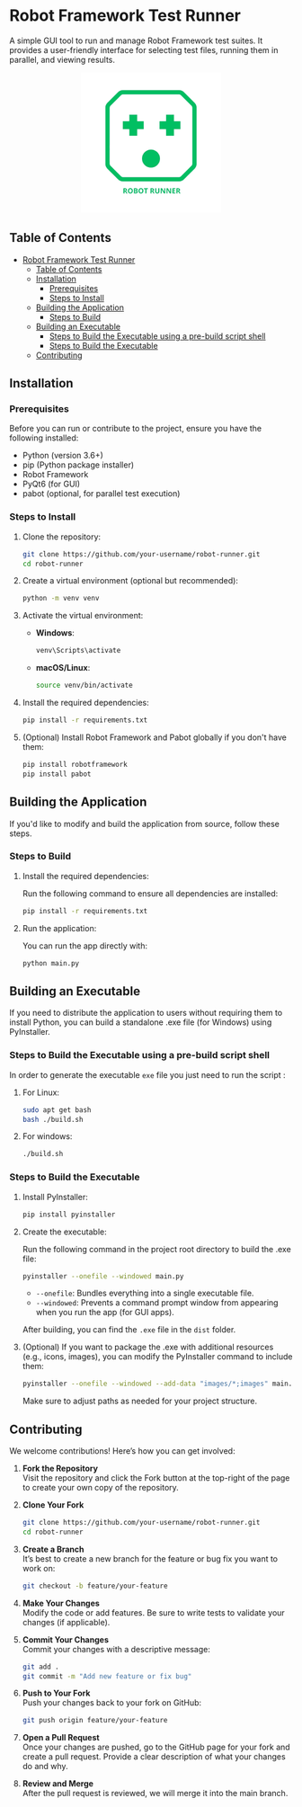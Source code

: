 # Robot Framework Test Runner

A simple GUI tool to run and manage Robot Framework test suites. It provides a user-friendly interface for selecting test files, running them in parallel, and viewing results.
<center>
<img src="./images/logo.png" height="250"></img>
</center>

## Table of Contents
- [Robot Framework Test Runner](#robot-framework-test-runner)
  - [Table of Contents](#table-of-contents)
  - [Installation](#installation)
    - [Prerequisites](#prerequisites)
    - [Steps to Install](#steps-to-install)
  - [Building the Application](#building-the-application)
    - [Steps to Build](#steps-to-build)
  - [Building an Executable](#building-an-executable)
    - [Steps to Build the Executable using a pre-build script shell](#steps-to-build-the-executable-using-a-pre-build-script-shell)
    - [Steps to Build the Executable](#steps-to-build-the-executable)
  - [Contributing](#contributing)

## Installation

### Prerequisites
Before you can run or contribute to the project, ensure you have the following installed:

- Python (version 3.6+)
- pip (Python package installer)
- Robot Framework
- PyQt6 (for GUI)
- pabot (optional, for parallel test execution)

### Steps to Install

1. Clone the repository:

    ```bash
    git clone https://github.com/your-username/robot-runner.git
    cd robot-runner
    ```

2. Create a virtual environment (optional but recommended):

    ```bash
    python -m venv venv
    ```

3. Activate the virtual environment:

    - **Windows**:
        ```bash
        venv\Scripts\activate
        ```
    - **macOS/Linux**:
        ```bash
        source venv/bin/activate
        ```

4. Install the required dependencies:

    ```bash
    pip install -r requirements.txt
    ```

5. (Optional) Install Robot Framework and Pabot globally if you don't have them:

    ```bash
    pip install robotframework
    pip install pabot
    ```

## Building the Application

If you'd like to modify and build the application from source, follow these steps.

### Steps to Build

1. Install the required dependencies:

    Run the following command to ensure all dependencies are installed:

    ```bash
    pip install -r requirements.txt
    ```

2. Run the application:

    You can run the app directly with:

    ```bash
    python main.py
    ```

## Building an Executable

If you need to distribute the application to users without requiring them to install Python, you can build a standalone .exe file (for Windows) using PyInstaller.

### Steps to Build the Executable using a pre-build script shell
In order to generate the executable `exe` file you just need to run the script :

1. For Linux:
    ```bash
    sudo apt get bash
    bash ./build.sh
    ```
2. For windows:
    ```bash
    ./build.sh
    ```

### Steps to Build the Executable

1. Install PyInstaller:

    ```bash
    pip install pyinstaller
    ```

2. Create the executable:

    Run the following command in the project root directory to build the .exe file:

    ```bash
    pyinstaller --onefile --windowed main.py
    ```

    - `--onefile`: Bundles everything into a single executable file.
    - `--windowed`: Prevents a command prompt window from appearing when you run the app (for GUI apps).

    After building, you can find the `.exe` file in the `dist` folder.

3. (Optional) If you want to package the .exe with additional resources (e.g., icons, images), you can modify the PyInstaller command to include them:

    ```bash
    pyinstaller --onefile --windowed --add-data "images/*;images" main.py
    ```

    Make sure to adjust paths as needed for your project structure.

## Contributing

We welcome contributions! Here’s how you can get involved:

1. **Fork the Repository**  
   Visit the repository and click the Fork button at the top-right of the page to create your own copy of the repository.

2. **Clone Your Fork**  
   ```bash
   git clone https://github.com/your-username/robot-runner.git
   cd robot-runner

3. **Create a Branch**  
   It’s best to create a new branch for the feature or bug fix you want to work on:
   ```bash
   git checkout -b feature/your-feature
4. **Make Your Changes**  
   Modify the code or add features. Be sure to write tests to validate your changes (if applicable).

5. **Commit Your Changes**  
   Commit your changes with a descriptive message:
   ```bash
   git add .
   git commit -m "Add new feature or fix bug"
6. **Push to Your Fork**  
   Push your changes back to your fork on GitHub:
   ```bash
   git push origin feature/your-feature
7. **Open a Pull Request**  
   Once your changes are pushed, go to the GitHub page for your fork and create a pull request. Provide a clear description of what your changes do and why.

8. **Review and Merge**  
   After the pull request is reviewed, we will merge it into the main branch.
